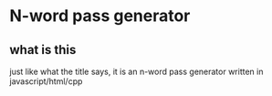 # N-word pass generator
## what is this
just like what the title says, it is an n-word pass generator written in javascript/html/cpp
